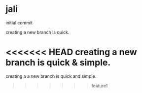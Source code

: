 # jali
initial commit

creating a new branch is quick.

<<<<<<< HEAD
creating a new branch is quick & simple.
=======
creating a a new branch is quick and simple.
>>>>>>> feature1
